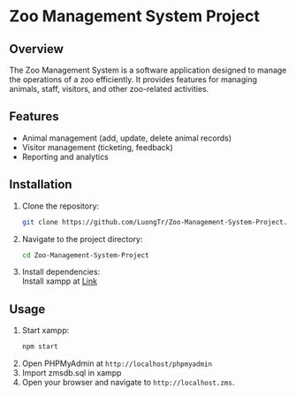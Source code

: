 # Zoo Management System Project

## Overview
The Zoo Management System is a software application designed to manage the operations of a zoo efficiently. It provides features for managing animals, staff, visitors, and other zoo-related activities.

## Features
- Animal management (add, update, delete animal records)
- Visitor management (ticketing, feedback)
- Reporting and analytics

## Installation
1. Clone the repository:
    ```bash
    git clone https://github.com/LuongTr/Zoo-Management-System-Project.git
    ```
2. Navigate to the project directory:
    ```bash
    cd Zoo-Management-System-Project
    ```
3. Install dependencies:    
    Install xampp at [Link](https://www.apachefriends.org/download.html)

## Usage
1. Start xampp:
    ```bash
    npm start
    ```
2. Open PHPMyAdmin at `http://localhost/phpmyadmin`
3. Import zmsdb.sql in xampp
4. Open your browser and navigate to `http://localhost.zms`.


